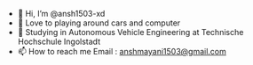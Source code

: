 - 👋 Hi, I’m @ansh1503-xd
- 👀 Love to playing around cars and computer
- 🌱 Studying in Autonomous Vehicle Engineering at Technische Hochschule Ingolstadt
- 📫 How to reach me Email : anshmayani1503@gmail.com

<!---
ansh1503-xd/ansh1503-xd is a ✨ special ✨ repository because its `README.md` (this file) appears on your GitHub profile.
You can click the Preview link to take a look at your changes.
--->
